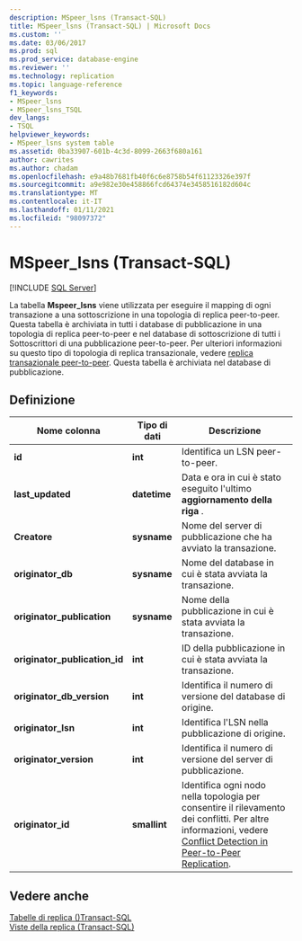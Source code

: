 ```yaml
---
description: MSpeer_lsns (Transact-SQL)
title: MSpeer_lsns (Transact-SQL) | Microsoft Docs
ms.custom: ''
ms.date: 03/06/2017
ms.prod: sql
ms.prod_service: database-engine
ms.reviewer: ''
ms.technology: replication
ms.topic: language-reference
f1_keywords:
- MSpeer_lsns
- MSpeer_lsns_TSQL
dev_langs:
- TSQL
helpviewer_keywords:
- MSpeer_lsns system table
ms.assetid: 0ba33907-601b-4c3d-8099-2663f680a161
author: cawrites
ms.author: chadam
ms.openlocfilehash: e9a48b7681fb40f6c6e8758b54f61123326e397f
ms.sourcegitcommit: a9e982e30e458866fcd64374e3458516182d604c
ms.translationtype: MT
ms.contentlocale: it-IT
ms.lasthandoff: 01/11/2021
ms.locfileid: "98097372"
---
```

# <a name="mspeer_lsns-transact-sql"></a>MSpeer_lsns (Transact-SQL)
[!INCLUDE [SQL Server](../../includes/applies-to-version/sqlserver.md)]

  La tabella **Mspeer_lsns** viene utilizzata per eseguire il mapping di ogni transazione a una sottoscrizione in una topologia di replica peer-to-peer. Questa tabella è archiviata in tutti i database di pubblicazione in una topologia di replica peer-to-peer e nel database di sottoscrizione di tutti i Sottoscrittori di una pubblicazione peer-to-peer. Per ulteriori informazioni su questo tipo di topologia di replica transazionale, vedere [replica transazionale peer-to-peer](../../relational-databases/replication/transactional/peer-to-peer-transactional-replication.md). Questa tabella è archiviata nel database di pubblicazione.  
  
## <a name="definition"></a>Definizione  
  
|Nome colonna|Tipo di dati|Descrizione|  
|-----------------|---------------|-----------------|  
|**id**|**int**|Identifica un LSN peer-to-peer.|  
|**last_updated**|**datetime**|Data e ora in cui è stato eseguito l'ultimo **aggiornamento della riga** .|  
|**Creatore**|**sysname**|Nome del server di pubblicazione che ha avviato la transazione.|  
|**originator_db**|**sysname**|Nome del database in cui è stata avviata la transazione.|  
|**originator_publication**|**sysname**|Nome della pubblicazione in cui è stata avviata la transazione.|  
|**originator_publication_id**|**int**|ID della pubblicazione in cui è stata avviata la transazione.|  
|**originator_db_version**|**int**|Identifica il numero di versione del database di origine.|  
|**originator_lsn**|**int**|Identifica l'LSN nella pubblicazione di origine.|  
|**originator_version**|**int**|Identifica il numero di versione del server di pubblicazione.|  
|**originator_id**|**smallint**|Identifica ogni nodo nella topologia per consentire il rilevamento dei conflitti. Per altre informazioni, vedere [Conflict Detection in Peer-to-Peer Replication](../../relational-databases/replication/transactional/peer-to-peer-conflict-detection-in-peer-to-peer-replication.md).|  
  
## <a name="see-also"></a>Vedere anche  
 [Tabelle di replica &#40;&#41;Transact-SQL ](../../relational-databases/system-tables/replication-tables-transact-sql.md)   
 [Viste della replica &#40;Transact-SQL&#41;](../../relational-databases/system-views/replication-views-transact-sql.md)  
  
  
